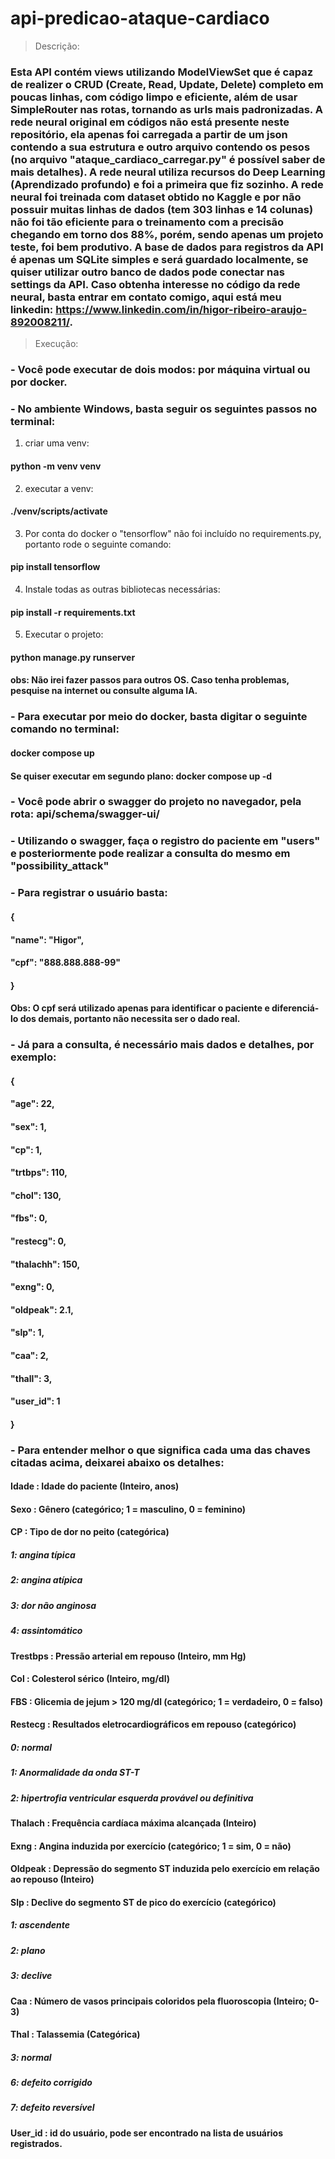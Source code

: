 ﻿# api-predicao-ataque-cardiaco

> Descrição:
### Esta API contém views utilizando ModelViewSet que é capaz de realizer o CRUD (Create, Read, Update, Delete) completo em poucas linhas, com código limpo e eficiente, além de usar SimpleRouter nas rotas, tornando as urls mais padronizadas. A rede neural original em códigos não está presente neste repositório, ela apenas foi carregada a partir de um json contendo a sua estrutura e outro arquivo contendo os pesos (no arquivo "ataque_cardiaco_carregar.py" é possível saber de mais detalhes). A rede neural utiliza recursos do Deep Learning (Aprendizado profundo) e foi a primeira que fiz sozinho. A rede neural foi treinada com dataset obtido no Kaggle e por não possuir muitas linhas de dados (tem 303 linhas e 14 colunas) não foi tão eficiente para o treinamento com a precisão chegando em torno dos 88%, porém, sendo apenas um projeto teste, foi bem produtivo. A base de dados para registros da API é apenas um SQLite simples e será guardado localmente, se quiser utilizar outro banco de dados pode conectar nas settings da API. Caso obtenha interesse no código da rede neural, basta entrar em contato comigo, aqui está meu linkedin: https://www.linkedin.com/in/higor-ribeiro-araujo-892008211/.

> Execução:

### - Você pode executar de dois modos: por máquina virtual ou por docker.
### - No ambiente Windows, basta seguir os seguintes passos no terminal:
1. criar uma venv:
#### python -m venv venv
2. executar a venv:
#### ./venv/scripts/activate
3. Por conta do docker o "tensorflow" não foi incluído no requirements.py, portanto rode o seguinte comando: 
#### pip install tensorflow
4. Instale todas as outras bibliotecas necessárias:
#### pip install -r requirements.txt
5. Executar o projeto:
#### python manage.py runserver
#### obs: Não irei fazer passos para outros OS. Caso tenha problemas, pesquise na internet ou consulte alguma IA.
### - Para executar por meio do docker, basta digitar o seguinte comando no terminal:
#### docker compose up
#### Se quiser executar em segundo plano: docker compose up -d

### - Você pode abrir o swagger do projeto no navegador, pela rota: api/schema/swagger-ui/
### - Utilizando o swagger, faça o registro do paciente em "users" e posteriormente pode realizar a consulta do mesmo em "possibility_attack"
### - Para registrar o usuário basta:
#### {
  ####  "name": "Higor",
  ####  "cpf": "888.888.888-99"
#### }
#### Obs: O cpf será utilizado apenas para identificar o paciente e diferenciá-lo dos demais, portanto não necessita ser o dado real.
### - Já para a consulta, é necessário mais dados e detalhes, por exemplo:
#### {
  #### "age": 22,
  #### "sex": 1,
  #### "cp": 1,
  #### "trtbps": 110,
  #### "chol": 130,
  #### "fbs": 0,
  #### "restecg": 0,
  #### "thalachh": 150,
  #### "exng": 0,
  #### "oldpeak": 2.1,
  #### "slp": 1,
  #### "caa": 2,
  #### "thall": 3,
  #### "user_id": 1
#### }
### - Para entender melhor o que significa cada uma das chaves citadas acima, deixarei abaixo os detalhes:
#### Idade : Idade do paciente (Inteiro, anos)
#### Sexo : Gênero (categórico; 1 = masculino, 0 = feminino)
#### CP : Tipo de dor no peito (categórica)
##### 1: angina típica
##### 2: angina atípica
##### 3: dor não anginosa
##### 4: assintomático
#### Trestbps : Pressão arterial em repouso (Inteiro, mm Hg)
#### Col : Colesterol sérico (Inteiro, mg/dl)
#### FBS : Glicemia de jejum > 120 mg/dl (categórico; 1 = verdadeiro, 0 = falso)
#### Restecg : Resultados eletrocardiográficos em repouso (categórico)
##### 0: normal
##### 1: Anormalidade da onda ST-T
##### 2: hipertrofia ventricular esquerda provável ou definitiva
#### Thalach : Frequência cardíaca máxima alcançada (Inteiro)
#### Exng : Angina induzida por exercício (categórico; 1 = sim, 0 = não)
#### Oldpeak : Depressão do segmento ST induzida pelo exercício em relação ao repouso (Inteiro)
#### Slp : Declive do segmento ST de pico do exercício (categórico)
##### 1: ascendente
##### 2: plano
##### 3: declive
#### Caa : Número de vasos principais coloridos pela fluoroscopia (Inteiro; 0-3)
#### Thal : Talassemia (Categórica)
##### 3: normal
##### 6: defeito corrigido
##### 7: defeito reversível
#### User_id : id do usuário, pode ser encontrado na lista de usuários registrados.
